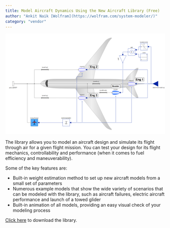 ```yaml
---
title: Model Aircraft Dynamics Using the New Aircraft Library (Free)
author: "Ankit Naik [Wolfram](https://wolfram.com/system-modeler/)"
category: "vendor"
---
```

![Alt text](SystemModeler_Aircraft.png 'Aircraft library')

The library allows you to model an aircraft design and simulate its flight through air for a given flight mission. You can test your design for its flight mechanics, controllability and performance (when it comes to fuel efficiency and maneuverability).

Some of the key features are:
- Built-in weight estimation method to set up new aircraft models from a small set of parameters
- Numerous example models that show the wide variety of scenarios that can be modeled with the library, such as aircraft failures, electric aircraft performance and launch of a towed glider
- Built-in animation of all models, providing an easy visual check of your modeling process

[Click here](https://www.wolfram.com/system-modeler/libraries/aircraft/) to download the library.

